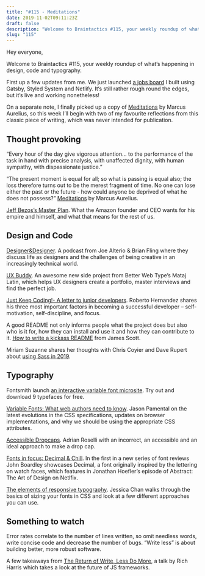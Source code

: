 ```yaml
---
title: "#115 - Meditations"
date: 2019-11-02T09:11:23Z
draft: false
description: "Welcome to Braintactics #115, your weekly roundup of what’s happening in design, code and typography."
slug: "115"
---
```


Hey everyone,

Welcome to Braintactics #115, your weekly roundup of what’s happening in design, code and typography.

First up a few updates from me. We just launched [a jobs board](https://www.jobs.angelinvestmentnetwork.co.uk/) I built using Gatsby, Styled System and Netlify. It‘s still rather rough round the edges, but it’s live and working nonetheless!

On a separate note, I finally picked up a copy of [Meditations](https://www.goodreads.com/book/show/30659.Meditations) by Marcus Aurelius, so this week I’ll begin with two of my favourite reflections from this classic piece of writing, which was never intended for publication.

## Thought provoking

“Every hour of the day give vigorous attention... to the performance of the task in hand with precise analysis, with unaffected dignity, with human sympathy, with dispassionate justice.”

“The present moment is equal for all; so what is passing is equal also; the loss therefore turns out to be the merest fragment of time. No one can lose either the past or the future - how could anyone be deprived of what he does not possess?” [Meditations](https://www.goodreads.com/book/show/30659.Meditations) by Marcus Aurelius.

[Jeff Bezos’s Master Plan](https://www.theatlantic.com/magazine/archive/2019/11/what-jeff-bezos-wants/598363/). What the Amazon founder and CEO wants for his empire and himself, and what that means for the rest of us.

## Design and Code

[Designer&Designer](https://designer.fm/). A podcast from Joe Alterio & Brian Fling where they discuss life as designers and the challenges of being creative in an increasingly technical world.

[UX Buddy](https://uxbuddy.co/). An awesome new side project from Better Web Type’s Mataj Latin, which helps UX designers create a portfolio, master interviews and find the perfect job.

[Just Keep Coding!- A letter to junior developers](https://dev.to/blarzhernandez/just-keep-coding-a-letter-to-junior-developers-21h8). Roberto Hernandez shares his three most important factors in becoming a successful developer – self-motivation, self-discipline, and focus.

A good README not only informs people what the project does but also who is it for, how they can install and use it and how they can contribute to it. [How to write a kickass README](https://dev.to/scottydocs/how-to-write-a-kickass-readme-5af9) from James Scott.

Miriam Suzanne shares her thoughts with Chris Coyier and Dave Rupert about [using Sass in 2019](https://shoptalkshow.com/episodes/384/).

## Typography

Fontsmith launch [an interactive variable font microsite](https://www.variable-fonts.com/). Try out and download 9 typefaces for free.

[Variable Fonts: What web authors need to know](https://rwt.io/typography-tips/variable-fonts-what-web-authors-need-know). Jason Pamental on the latest evolutions in the CSS specifications, updates on browser implementations, and why we should be using the appropriate CSS attributes.

[Accessible Dropcaps](https://adrianroselli.com/2019/10/accessible-drop-caps.html). Adrian Roselli with an incorrect, an accessible and an ideal approach to make a drop cap.

[Fonts in focus: Decimal & Chill](https://ilovetypography.com/2019/10/28/new-fonts-decimal-netflix-and-chill/). In the first in a new series of font reviews John Boardley showcases Decimal, a font originally inspired by the lettering on watch faces, which features in Jonathan Hoefler’s episode of Abstract: The Art of Design on Netlfix.

[The elements of responsive typography](https://blog.logrocket.com/the-elements-of-responsive-typography/). Jessica Chan walks through the basics of sizing your fonts in CSS and look at a few different approaches you can use.

## Something to watch

Error rates correlate to the number of lines written, so omit needless words, write concise code and decrease the number of bugs. “Write less” is about building better, more robust software.

A few takeaways from [The Return of Write, Less Do More](https://www.youtube.com/watch?v=BzX4aTRPzno), a talk by Rich Harris which takes a look at the future of JS frameworks.
